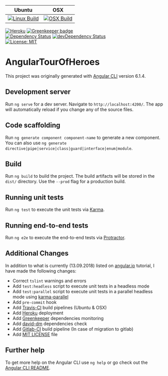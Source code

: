 

|Ubuntu |OSX |
|----- |--- |
|[![Linux Build](https://travis-ci-job-status.herokuapp.com/badge/ammarnajjar/angular-tour-of-heroes/master/linux)](https://travis-ci.org/ammarnajjar/angular-tour-of-heroes) | [![OSX Build](https://travis-ci-job-status.herokuapp.com/badge/ammarnajjar/angular-tour-of-heroes/master/osx)](https://travis-ci.org/ammarnajjar/angular-tour-of-heroes) |

[![Heroku](https://heroku-badge.herokuapp.com?app=angular-demon)](https://angular-demon.herokuapp.com)
[![Greenkeeper badge](https://badges.greenkeeper.io/ammarnajjar/angular-tour-of-heroes.svg)](https://greenkeeper.io/)  
[![Dependency Status](https://david-dm.org/ammarnajjar/angular-tour-of-heroes.svg)](https://david-dm.org/ammarnajjar/angular-tour-of-heroes)
[![devDependency Status](https://david-dm.org/ammarnajjar/angular-tour-of-heroes/dev-status.svg)](https://david-dm.org/ammarnajjar/angular-tour-of-heroes?type=dev)  
[![License: MIT](https://img.shields.io/badge/License-MIT-yellow.svg)](https://github.com/ammarnajjar/angular-tour-of-heroes/blob/master/LICENSE)


# AngularTourOfHeroes

This project was originally generated with [Angular CLI](https://github.com/angular/angular-cli) version 6.1.4.

## Development server

Run `ng serve` for a dev server. Navigate to `http://localhost:4200/`. The app will automatically reload if you change any of the source files.

## Code scaffolding

Run `ng generate component component-name` to generate a new component. You can also use `ng generate directive|pipe|service|class|guard|interface|enum|module`.

## Build

Run `ng build` to build the project. The build artifacts will be stored in the `dist/` directory. Use the `--prod` flag for a production build.

## Running unit tests

Run `ng test` to execute the unit tests via [Karma](https://karma-runner.github.io).  

## Running end-to-end tests

Run `ng e2e` to execute the end-to-end tests via [Protractor](http://www.protractortest.org/).

## Additional Changes

In addition to what is currently (13.09.2018) listed on [angular.io](https://angular.io/tutorial) tutorial, I have made the following changes:

- Correct `tslint` warnings and errors
- Add `test:headless` script to execute unit tests in a headless mode
- Add `test:parallel` script to execute unit tests in a parallel headless mode using [karma-parallel](https://www.npmjs.com/package/karma-parallel)
- Add `pre-commit` hook
- Add [Travis-CI](https://travis-ci.org/ammarnajjar/angular-tour-of-heroes) build pipelines (Ubuntu & OSX)
- Add [Heroku](https://angular-demon.herokuapp.com) deployment
- Add [Greenkeeper](https://greenkeeper.io/) dependencies monitoring
- Add [david-dm](https://david-dm.org/ammarnajjar/angular-tour-of-heroes) dependencies check
- Add [Gitlab-CI](https://gitlab.com/anajjar/angular-tour-of-heroes/pipelines) build pipeline (In case of migration to gitlab)
- Add [MIT LICENSE](https://github.com/ammarnajjar/angular-tour-of-heroes/blob/master/LICENSE) file

## Further help

To get more help on the Angular CLI use `ng help` or go check out the [Angular CLI README](https://github.com/angular/angular-cli/blob/master/README.md).
